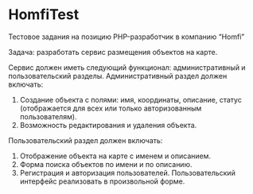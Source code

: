 # HomfiTest

Тестовое задания на позицию PHP-разработчик в компанию “Homfi”

Задача: разработать сервис размещения объектов на карте.

Сервис должен иметь следующий функционал: административный и пользовательский разделы.
Административный раздел должен включать:
1.	Создание объекта с полями: имя, координаты, описание, статус (отображается для всех или только авторизованным пользователям).
2.	Возможность редактирования и удаления объекта.

Пользовательский раздел должен включать: 
1.	Отображение объекта на карте с именем и описанием.
2.	Форма поиска объектов по имени и по описанию.
3.	Регистрация и авторизация пользователей.
Пользовательский интерфейс реализовать в произвольной форме.

